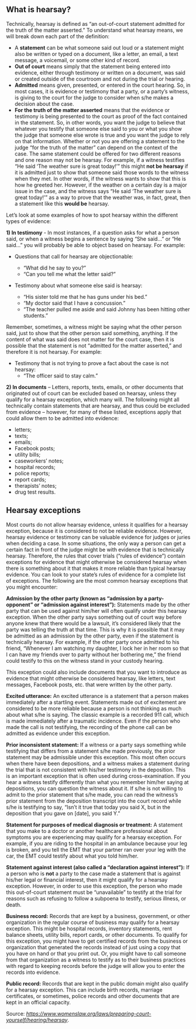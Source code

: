 ## What is hearsay?
Technically, hearsay is defined as “an out-of-court statement admitted for the truth of the matter asserted.” To understand what hearsay means, we will break down each part of the definition:

- A **statement** can be what someone said out loud or a statement might also be written or typed on a document, like a letter, an email, a text message, a voicemail, or some other kind of record.
- **Out of court** means simply that the statement being entered into evidence, either through testimony or written on a document, was said or created outside of the courtroom and not during the trial or hearing.
- **Admitted** means given, presented, or entered in the court hearing. So, in most cases, it is evidence or testimony that a party, or a party’s witness, is giving to the court for the judge to consider when s/he makes a decision about the case.
- **For the truth of the matter asserted** means that the evidence or testimony is being presented to the court as proof of the fact contained in the statement. So, in other words, you want the judge to believe that whatever you testify that someone else said to you or what you show the judge that someone else wrote is true and you want the judge to rely on that information.
Whether or not you are offering a statement to the judge “for the truth of the matter” can depend on the context of the case. The same statement could be offered for two different reasons and one reason may not be hearsay. For example, if a witness testifies “He said ‘The weather sure is great today!’” this might **not be hearsay** if it is admitted just to show that someone said those words to the witness when they met. In other words, if the witness wants to show that this is how he greeted her. However, if the weather on a certain day is a major issue in the case, and the witness says “He said ‘The weather sure is great today!’” as a way to prove that the weather was, in fact, great, then a statement like this **would be** hearsay.


Let’s look at some examples of how to spot hearsay within the different types of evidence:

**1) In testimony** - In most instances, if a question asks for what a person said, or when a witness begins a sentence by saying “She said…” or “He said…” you will probably be able to object based on hearsay. For example:

- Questions that call for hearsay are objectionable:
  - “What did he say to you?”
  - “Can you tell me what the letter said?”

- Testimony about what someone else said is hearsay:
  - “His sister told me that he has guns under his bed.”
  - “My doctor said that I have a concussion.”
  - “The teacher pulled me aside and said Johnny has been hitting other students.”

Remember, sometimes, a witness might be saying what the other person said, just to show that the other person said something, anything. If the content of what was said does not matter for the court case, then it is possible that the statement is not “admitted for the matter asserted,” and therefore it is not hearsay. For example:

- Testimony that is not trying to prove a fact about the case is not hearsay:
  - “The officer said to stay calm.”

**2) In documents** – Letters, reports, texts, emails, or other documents that originated out of court can be excluded based on hearsay, unless they qualify for a hearsay exception, which many will. The following might all technically contain statements that are hearsay, and thus could be excluded from evidence – however, for many of these listed, exceptions apply that could allow them to be admitted into evidence:

- letters;
- texts;
- emails;
- Facebook posts;
- utility bills;
- caseworkers’ notes;
- hospital records;
- police reports;
- report cards;
- therapists’ notes;
- drug test results.

## Hearsay exceptions
Most courts do not allow hearsay evidence, unless it qualifies for a hearsay exception, because it is considered to not be reliable evidence. However, hearsay evidence or testimony can be valuable evidence for judges or juries when deciding a case. In some situations, the only way a person can get a certain fact in front of the judge might be with evidence that is technically hearsay. Therefore, the rules that cover trials (“rules of evidence”) contain exceptions for evidence that might otherwise be considered hearsay when there is something about it that makes it more reliable than typical hearsay evidence. You can look to your state’s rules of evidence for a complete list of exceptions. The following are the most common hearsay exceptions that you might encounter:

**Admission by the other party (known as “admission by a party-opponent” or “admission against interest”):** Statements made by the other party that can be used against him/her will often qualify under this hearsay exception. When the other party says something out of court way before anyone knew that there would be a lawsuit, it’s considered likely that the party was telling the truth at that time. This is why it is possible that it may be admitted as an admission by the other party, even if the statement is technically hearsay. For example, if the other party once admitted to his friend, “Whenever I am watching my daughter, I lock her in her room so that I can have my friends over to party without her bothering me,” the friend could testify to this on the witness stand in your custody hearing.

This exception could also include documents that you want to introduce as evidence that might otherwise be considered hearsay, like letters, text messages, Facebook posts, etc. that were written by the other party.

**Excited utterance:** An excited utterance is a statement that a person makes immediately after a startling event. Statements made out of excitement are considered to be more reliable because a person is not thinking as much about what s/he is saying. The classic example is a recorded 911 call, which is made immediately after a traumatic incidence. Even if the person who made the call is not testifying, the recording of the phone call can be admitted as evidence under this exception.

**Prior inconsistent statement:** If a witness or a party says something while testifying that differs from a statement s/he made previously, the prior statement may be admissible under this exception. This most often occurs when there have been depositions, and a witness makes a statement during the trial that is not consistent with his/her testimony in the deposition. This is an important exception that is often used during cross-examination. If you hear a witness testify differently than what you remember him/her saying at depositions, you can question the witness about it. If s/he is not willing to admit to the prior statement that s/he made, you can read the witness’s prior statement from the deposition transcript into the court record while s/he is testifying to say, “Isn’t it true that today you said X, but in the deposition that you gave on [date], you said Y.”

**Statement for purposes of medical diagnosis or treatment:** A statement that you make to a doctor or another healthcare professional about symptoms you are experiencing may qualify for a hearsay exception. For example, if you are riding to the hospital in an ambulance because your leg is broken, and you tell the EMT that your partner ran over your leg with the car, the EMT could testify about what you told him/her.

**Statement against interest (also called a “declaration against interest”):** If a person who is **not** a party to the case made a statement that is against his/her legal or financial interest, then it might qualify for a hearsay exception. However, in order to use this exception, the person who made this out-of-court statement must be “unavailable” to testify at the trial for reasons such as refusing to follow a subpoena to testify, serious illness, or death.

**Business record:** Records that are kept by a business, government, or other organization in the regular course of business may qualify for a hearsay exception. This might be hospital records, inventory statements, rent balance sheets, utility bills, report cards, or other documents. To qualify for this exception, you might have to get certified records from the business or organization that generated the records instead of just using a copy that you have on hand or that you print out. Or, you might have to call someone from that organization as a witness to testify as to their business practices with regard to keeping records before the judge will allow you to enter the records into evidence.

**Public record:** Records that are kept in the public domain might also qualify for a hearsay exception. This can include birth records, marriage certificates, or sometimes, police records and other documents that are kept in an official capacity.

Source: _https://www.womenslaw.org/laws/preparing-court-yourself/hearing/hearsay_.

